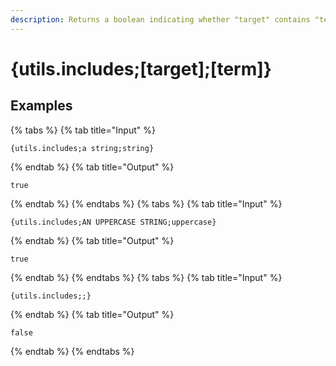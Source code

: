 ```yaml
---
description: Returns a boolean indicating whether "target" contains "term".
---
```

# {utils.includes;[target];[term]}
## Examples
{% tabs %}
{% tab title="Input" %}
```text
{utils.includes;a string;string}
```
{% endtab %}
{% tab title="Output" %}
```text
true
```
{% endtab %}
{% endtabs %}
{% tabs %}
{% tab title="Input" %}
```text
{utils.includes;AN UPPERCASE STRING;uppercase}
```
{% endtab %}
{% tab title="Output" %}
```text
true
```
{% endtab %}
{% endtabs %}
{% tabs %}
{% tab title="Input" %}
```text
{utils.includes;;}
```
{% endtab %}
{% tab title="Output" %}
```text
false
```
{% endtab %}
{% endtabs %}